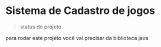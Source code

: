 # Sistema de Cadastro de jogos

>status do projeto

para rodar este projeto você vai precisar da biblioteca java

